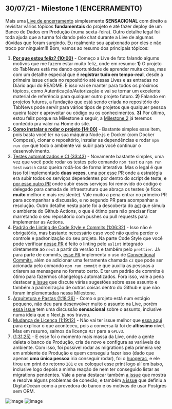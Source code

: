## 30/07/21 - Milestone 1 (ENCERRAMENTO)

Mais uma [Live de encerramento](https://youtu.be/rVsYU9HyREM) simplesmente **SENSACIONAL** com direito a revisitar vários tópicos **fundamentais** do projeto e até fazer deploy de um Banco de Dados em Produção (numa sexta-feira). Outro detalhe legal foi toda ajuda que a turma foi dando pelo chat durante a Live de algumas dúvidas que foram surgindo. Eu realmente sou apaixonado por eles e não troco por ninguém!!! Bom, vamos ao resumo dos principais tópicos:

1. **[Por que estou feliz? (10:00)](https://youtu.be/rVsYU9HyREM?list=PLMdYygf53DP7VRIRKmkSdGuDf-6OXcj4H&t=599)** - Começo a Live de fato falando algums motivos que me fazem estar muito feliz, onde em resumo: **1)** O projeto do TabNews está me dando oportunidade de aprender muita coisa, mas com um detalhe especial que é **registrar tudo em tempo-real**, desde a primeira issue criada no repositório até essas Lives e as entradas no Diário aqui do README. E isso vai se manter para todos os próximos tópicos, como Autenticação/Autorização e vai se tornar um excelente material de referência para qualquer outro projeto futuro. **2)** Falando em projetos futuros, a fundação que está sendo criada no repositório do TabNews pode servir para vários tipos de projetos que qualquer pessoa queira fazer e aproveitar ou código ou os conhecimentos. **3)** Por último, estou feliz porque na Milestone a seguir, a [Milestone 2](https://github.com/filipedeschamps/tabnews.com.br/milestone/3) já teremos conteúdo pra valer na Home do site.
2. **[Como instalar e rodar o projeto (14:00)](https://youtu.be/rVsYU9HyREM?list=PLMdYygf53DP7VRIRKmkSdGuDf-6OXcj4H&t=840)** - Bastante simples esse item, pois basta você ter na sua máquina Node.js e Docker (com Docker Compose), clonar o repositório, instalar as dependências e rodar `npm run dev` que todo o ambiente vai subir para você continuar o desenvolvimento.
3. [Testes automatizados e CI (33:43)](https://youtu.be/rVsYU9HyREM?list=PLMdYygf53DP7VRIRKmkSdGuDf-6OXcj4H&t=2023) - Novamente bastante simples, uma vez que você pode rodar os testes pelo comando `npm test` ou `npm run test:watch` caso queira rodá-los de forma interativa. Mas o legal é que isso foi implementado **duas vezes**, uma [por esse PR](https://github.com/filipedeschamps/tabnews.com.br/pull/76) onde a estratégia era subir todos os serviços dependentes por dentro do script de teste, e [por esse outro PR](https://github.com/filipedeschamps/tabnews.com.br/pull/82) onde subir esses serviços foi removido do código e delegado para camada de infraestrutura que abraça os testes (e ficou **muito** melhor e mais resistente). Vale muito a pena entrar no primeiro PR para acompanhar a discussão, e no segundo PR para acompanhar a resolução. Outro detalhe nesta parte foi a descoberta do [act](https://github.com/nektos/act) que simula o ambiente do Github Actions, o que é ótimo para não precisar ficar marretando o seu repositório com pushes ou pull requests para implementar as Actions.
4. [Padrão de Linting de Code Style e Commits (1:06:32)](https://youtu.be/rVsYU9HyREM?list=PLMdYygf53DP7VRIRKmkSdGuDf-6OXcj4H&t=3992) - Isso não é obrigatório, mas bastante necessário caso você não queira perder o controle e padronização do seu projeto. Na parte Code Style que você pode verificar [nesse PR](https://github.com/filipedeschamps/tabnews.com.br/pull/79) é feito o linting pelo `eslint` integrado diretamente ao `next` a partir da versão `11` e também pelo `prettier`. Já para parte de commits, [esse PR](https://github.com/filipedeschamps/tabnews.com.br/pull/80) implementa o uso de [Conventional Commits](https://www.conventionalcommits.org/), além de adicionar uma ferramenta chamada `cz` que pode ser acionada pelo comando `npm run commit` e que auxilia as pessoas a criarem as mensagens no formato certo. E ter um padrão de commits é ótimo para fazermos changelogs automatizados. Fora isso, vale a pena destacar [a issue](https://github.com/filipedeschamps/tabnews.com.br/issues/42) que discute várias sugestões sobre esse assunto e também a padronização de outras coisas dentro do Github e que não foram implementadas nessa Milestone.
5. [Arquitetura e Pastas (1:18:36)](https://youtu.be/rVsYU9HyREM?list=PLMdYygf53DP7VRIRKmkSdGuDf-6OXcj4H&t=4716) - Como o projeto está num estágio pequeno, não deu para desenvolver muito o assunto na Live, porém [essa issue](https://github.com/filipedeschamps/tabnews.com.br/issues/12) tem uma discussão **sensacional** sobre o assunto, inclusive numa ideia que o Next.js nos travou.
6. [Mudança de Licença (1:19:12)](https://youtu.be/rVsYU9HyREM?list=PLMdYygf53DP7VRIRKmkSdGuDf-6OXcj4H&t=5352) - Não vai ter issue melhor que [essa aqui](https://github.com/filipedeschamps/tabnews.com.br/issues/64) para explicar o que aconteceu, pois a conversa lá foi de **altíssimo** nível. Mas em resumo, saímos da licença `MIT` para a `GPLv3`.
7. [(1:31:25)](https://youtu.be/rVsYU9HyREM?list=PLMdYygf53DP7VRIRKmkSdGuDf-6OXcj4H&t=5481) - E esse foi o momento mais massa da Live, onde a gente deleta o banco de Produção, cria de novo e configura as variáveis de ambiente. Com isso, foi possível rodar as migrations pela primeira vez em ambiente de Produção e quem conseguiu fazer isso (dado que apenas **uma única pessoa** iria conseguir rodar), foi o [huogerac](https://github.com/huogerac), e ele tirou um print do retorno `201` e eu coloquei esse print logo alí em baixo, inclusive logo depois a minha reação de nem ter conseguido listar as migrations pendentes. Vale a pena destacar também [a issue](https://github.com/filipedeschamps/tabnews.com.br/issues/84) que mostra e resolve alguns problemas de conexão, e também [a issue](https://github.com/filipedeschamps/tabnews.com.br/issues/61) que definiu a DigitalOcean como a provedora do banco e os motivos de usar Postgres sem ORM.

![image](https://user-images.githubusercontent.com/4248081/127724683-a789527c-2d33-4c0c-9167-94ab6ab647c0.png)
![image](https://user-images.githubusercontent.com/4248081/127724792-b5a379f7-af50-4160-92cc-4e6365ffc268.png)
